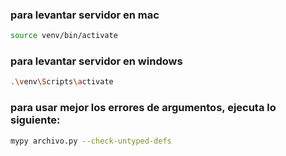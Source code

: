 ### para levantar servidor en mac
```bash
source venv/bin/activate
```
### para levantar servidor en windows

```bash
.\venv\Scripts\activate
```
### para usar mejor los errores de argumentos, ejecuta lo siguiente:
```bash
mypy archivo.py --check-untyped-defs
```